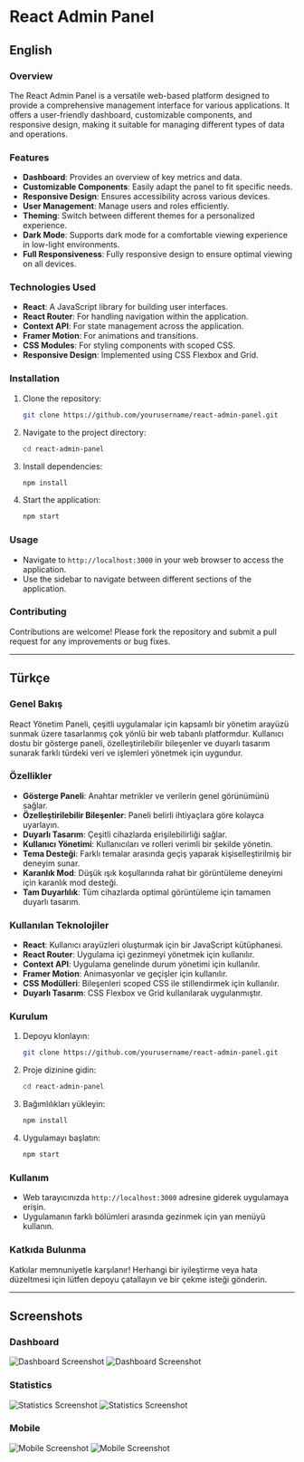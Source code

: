 # React Admin Panel

## English

### Overview
The React Admin Panel is a versatile web-based platform designed to provide a comprehensive management interface for various applications. It offers a user-friendly dashboard, customizable components, and responsive design, making it suitable for managing different types of data and operations.

### Features
- **Dashboard**: Provides an overview of key metrics and data.
- **Customizable Components**: Easily adapt the panel to fit specific needs.
- **Responsive Design**: Ensures accessibility across various devices.
- **User Management**: Manage users and roles efficiently.
- **Theming**: Switch between different themes for a personalized experience.
- **Dark Mode**: Supports dark mode for a comfortable viewing experience in low-light environments.
- **Full Responsiveness**: Fully responsive design to ensure optimal viewing on all devices.

### Technologies Used
- **React**: A JavaScript library for building user interfaces.
- **React Router**: For handling navigation within the application.
- **Context API**: For state management across the application.
- **Framer Motion**: For animations and transitions.
- **CSS Modules**: For styling components with scoped CSS.
- **Responsive Design**: Implemented using CSS Flexbox and Grid.

### Installation
1. Clone the repository:
   ```bash
   git clone https://github.com/yourusername/react-admin-panel.git
   ```
2. Navigate to the project directory:
   ```bash
   cd react-admin-panel
   ```
3. Install dependencies:
   ```bash
   npm install
   ```
4. Start the application:
   ```bash
   npm start
   ```

### Usage
- Navigate to `http://localhost:3000` in your web browser to access the application.
- Use the sidebar to navigate between different sections of the application.

### Contributing
Contributions are welcome! Please fork the repository and submit a pull request for any improvements or bug fixes.


---

## Türkçe

### Genel Bakış
React Yönetim Paneli, çeşitli uygulamalar için kapsamlı bir yönetim arayüzü sunmak üzere tasarlanmış çok yönlü bir web tabanlı platformdur. Kullanıcı dostu bir gösterge paneli, özelleştirilebilir bileşenler ve duyarlı tasarım sunarak farklı türdeki veri ve işlemleri yönetmek için uygundur.

### Özellikler
- **Gösterge Paneli**: Anahtar metrikler ve verilerin genel görünümünü sağlar.
- **Özelleştirilebilir Bileşenler**: Paneli belirli ihtiyaçlara göre kolayca uyarlayın.
- **Duyarlı Tasarım**: Çeşitli cihazlarda erişilebilirliği sağlar.
- **Kullanıcı Yönetimi**: Kullanıcıları ve rolleri verimli bir şekilde yönetin.
- **Tema Desteği**: Farklı temalar arasında geçiş yaparak kişiselleştirilmiş bir deneyim sunar.
- **Karanlık Mod**: Düşük ışık koşullarında rahat bir görüntüleme deneyimi için karanlık mod desteği.
- **Tam Duyarlılık**: Tüm cihazlarda optimal görüntüleme için tamamen duyarlı tasarım.

### Kullanılan Teknolojiler
- **React**: Kullanıcı arayüzleri oluşturmak için bir JavaScript kütüphanesi.
- **React Router**: Uygulama içi gezinmeyi yönetmek için kullanılır.
- **Context API**: Uygulama genelinde durum yönetimi için kullanılır.
- **Framer Motion**: Animasyonlar ve geçişler için kullanılır.
- **CSS Modülleri**: Bileşenleri scoped CSS ile stillendirmek için kullanılır.
- **Duyarlı Tasarım**: CSS Flexbox ve Grid kullanılarak uygulanmıştır.

### Kurulum
1. Depoyu klonlayın:
   ```bash
   git clone https://github.com/yourusername/react-admin-panel.git
   ```
2. Proje dizinine gidin:
   ```bash
   cd react-admin-panel
   ```
3. Bağımlılıkları yükleyin:
   ```bash
   npm install
   ```
4. Uygulamayı başlatın:
   ```bash
   npm start
   ```

### Kullanım
- Web tarayıcınızda `http://localhost:3000` adresine giderek uygulamaya erişin.
- Uygulamanın farklı bölümleri arasında gezinmek için yan menüyü kullanın.

### Katkıda Bulunma
Katkılar memnuniyetle karşılanır! Herhangi bir iyileştirme veya hata düzeltmesi için lütfen depoyu çatallayın ve bir çekme isteği gönderin.


---

## Screenshots

### Dashboard
![Dashboard Screenshot](public/screenshots/dashboard-react-panel.png)
![Dashboard Screenshot](public/screenshots/dashboard-react-panel-dark.png)

### Statistics
![Statistics Screenshot](public/screenshots/statistics-light.png)
![Statistics Screenshot](public/screenshots/statistics-dark.png)

### Mobile
![Mobile Screenshot](public/screenshots/mobile.jpg)
![Mobile Screenshot](public/screenshots/mobile2.jpg)

